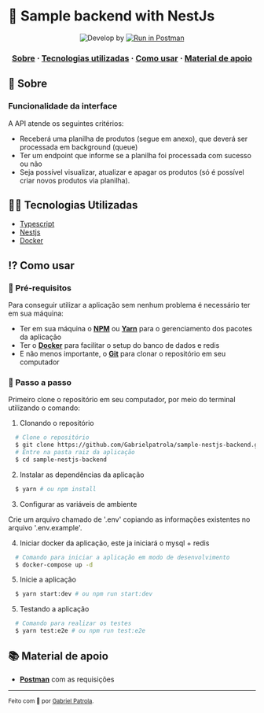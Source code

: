 # 🤖 Sample backend with NestJs

<p align="center">
  <img alt="Develop by" src="https://img.shields.io/badge/Develop%20by-Gabriel%20Patrola-blue?style=flat&logo=Awesome-Lists">
  <a href="./assets/sample-requests.postman_collection.json" target="_blank" rel="noopener"><img alt="Run in Postman" src="https://run.pstmn.io/button.svg"></a>
<p>

<h3 align="center">
  <a href="#-sobre">Sobre</a>
  <span> · </span>
  <a href="#-tecnologias-utilizadas">Tecnologias utilizadas</a>
  <span> · </span>
  <a href="#-como-usar">Como usar</a>
  <span> · </span>
  <a href="#-material-de-apoio">Material de apoio</a>
</h3>

## 💭 Sobre

### Funcionalidade da interface

A API atende os seguintes critérios:

- Receberá uma planilha de produtos (segue em anexo), que deverá ser processada em background (queue)
- Ter um endpoint que informe se a planilha foi processada com sucesso ou não
- Seja possível visualizar, atualizar e apagar os produtos (só é possível criar novos produtos via planilha).

## 👨‍💻 Tecnologias Utilizadas

- <a href="https://www.typescriptlang.org/docs/" target="_blank" rel="noopener">Typescript</a>
- <a href="https://docs.nestjs.com/" target="_blank" rel="noopener">Nestjs</a>
- <a href="https://docs.docker.com/" target="_blank" rel="noopener">Docker</a>

## ⁉ Como usar

### 🤔 Pré-requisitos

Para conseguir utilizar a aplicação sem nenhum problema é necessário ter em sua máquina:

- Ter em sua máquina o **<a href="https://www.npmjs.com/" target="_blank" rel="noopener">NPM</a>** ou **<a href="https://yarnpkg.com/" target="_blank" rel="noopener">Yarn</a>** para o gerenciamento dos pacotes da aplicação
- Ter o **<a href="https://www.docker.com/" target="_blank" rel="noopener">Docker</a>** para facilitar o setup do banco de dados e redis
- E não menos importante, o **<a href="https://git-scm.com/" target="_blank" rel="noopener">Git</a>** para clonar o repositório em seu computador

### 📝 Passo a passo

Primeiro clone o repositório em seu computador, por meio do terminal utilizando o comando:

1. Clonando o repositório

```sh
  # Clone o repositório
  $ git clone https://github.com/Gabrielpatrola/sample-nestjs-backend.git
  # Entre na pasta raiz da aplicação
  $ cd sample-nestjs-backend
```

2. Instalar as dependências da aplicação

```sh
  $ yarn # ou npm install
```

3. Configurar as variáveis de ambiente

Crie um arquivo chamado de '.env' copiando as informações existentes no arquivo '.env.example'.

4. Iniciar docker da aplicação, este ja iniciará o mysql + redis

```sh
  # Comando para iniciar a aplicação em modo de desenvolvimento
  $ docker-compose up -d
```

5. Inicie a aplicação

```sh
  $ yarn start:dev # ou npm run start:dev
```

5. Testando a aplicação

```sh
  # Comando para realizar os testes
  $ yarn test:e2e # ou npm run test:e2e
```

## 📚 Material de apoio

- **<a href="./assets/sample-requests.postman_collection.json" target="_blank" rel="noopener">Postman</a>** com as requisições

---

<sup> Feito com 💙 por <a href="https://github.com/gabrielpatrola" target="_blank" rel="noopener">Gabriel Patrola</a>.
